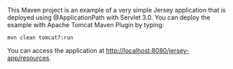 This Maven project is an example of a very simple Jersey application that is deployed using @ApplicationPath with Servlet 3.0. You can deploy the example with Apache Tomcat Maven Plugin by typing:

```
mvn clean tomcat7:run
```

You can access the application at [http://localhost:8080/jersey-app/resources](http://localhost:8080/jersey-app/resources).
